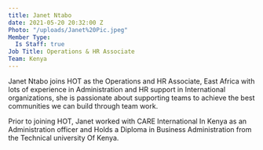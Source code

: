 ```yaml
---
title: Janet Ntabo
date: 2021-05-20 20:32:00 Z
Photo: "/uploads/Janet%20Pic.jpeg"
Member Type:
  Is Staff: true
Job Title: Operations & HR Associate
Team: Kenya
---
```


Janet Ntabo  joins HOT as the Operations and HR Associate, East Africa with lots of experience in Administration and HR support in International organizations, she is passionate about supporting teams to achieve the best communities we can build through team work. 

Prior to joining HOT, Janet worked with CARE International In Kenya as an Administration officer and Holds a Diploma in Business Administration from the Technical university Of Kenya.